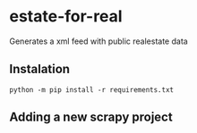 # estate-for-real

Generates a xml feed with public realestate data

## Instalation

`python -m pip install -r requirements.txt`


## Adding a new scrapy project


